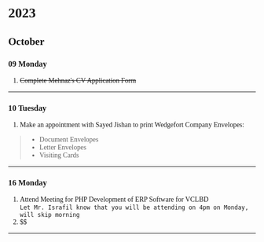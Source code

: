 <style type="text/css">
	body
	{
		font-family: Jetbrains mono;
	}
</style>

#	2023

##	October

###	09	Monday
1.	~~Complete Mehnaz's CV Application Form~~
---

###	10	Tuesday
1.	Make an appointment with Sayed Jishan to print Wedgefort Company Envelopes:
>	-	Document Envelopes
>	-	Letter Envelopes
>	-	Visiting Cards
---

###	16	Monday
1. Attend Meeting for PHP Development of ERP Software for VCLBD <br>
	`Let Mr. Israfil know that you will be attending on 4pm on Monday, will skip morning`
2.	$$
---